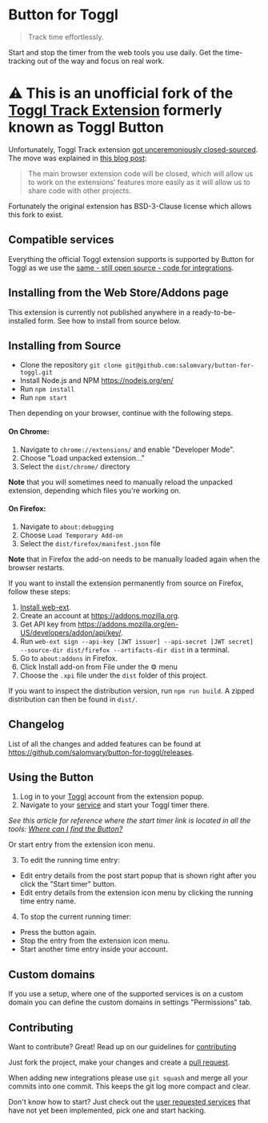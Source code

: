 # Button for Toggl

> Track time effortlessly.

Start and stop the timer from the web tools you use daily. Get the time-tracking
out of the way and focus on real work.

# ⚠️ This is an unofficial fork of the [Toggl Track Extension](https://github.com/toggl/track-extension) formerly known as Toggl Button

Unfortunately, Toggl Track extension [got unceremoniously closed-sourced](https://github.com/toggl/track-extension/commit/f78590c447f30eaa3685d582a2ac888302bd8f41). The move was explained in [this blog post](https://toggl.com/blog/purposeful-open-source):

>  The main browser extension code will be closed, which will allow us to work on the extensions’ features more easily as it will allow us to share code with other projects.

Fortunately the original extension has BSD-3-Clause license which allows this fork to exist.

## Compatible services

Everything the official Toggl extension supports is supported by Button for Toggl as we use
the [same - still open source - code for integrations](https://github.com/toggl/track-extension).

## Installing from the Web Store/Addons page

This extension is currently not published anywhere in a ready-to-be-installed form. See how to install from source below.

## Installing from Source

- Clone the repository `git clone git@github.com:salomvary/button-for-toggl.git`
- Install Node.js and NPM https://nodejs.org/en/
- Run `npm install`
- Run `npm start`

Then depending on your browser, continue with the following steps.

#### On Chrome:

1.  Navigate to `chrome://extensions/` and enable "Developer Mode".
2.  Choose "Load unpacked extension..."
3.  Select the `dist/chrome/` directory

**Note** that you will sometimes need to manually reload the unpacked extension, depending which files you're working on.

#### On Firefox:

1. Navigate to `about:debugging`
2. Choose `Load Temporary Add-on`
3. Select the `dist/firefox/manifest.json` file

**Note** that in Firefox the add-on needs to be manually loaded again when the browser restarts.

If you want to install the extension permanently from source on Firefox, follow these steps:

1. [Install web-ext](https://extensionworkshop.com/documentation/develop/getting-started-with-web-ext/).
2. Create an account at https://addons.mozilla.org.
3. Get API key from https://addons.mozilla.org/en-US/developers/addon/api/key/.
4. Run `web-ext sign --api-key [JWT issuer] --api-secret [JWT secret] --source-dir dist/firefox --artifacts-dir dist` in a terminal.
5. Go to `about:addons` in Firefox.
6. Click Install add-on from File under the ⚙ menu
7. Choose the `.xpi` file under the `dist` folder of this project.

If you want to inspect the distribution version, run `npm run build`. A zipped distribution can then be found in `dist/`.

## Changelog

List of all the changes and added features can be found at https://github.com/salomvary/button-for-toggl/releases.

## Using the Button

1. Log in to your [Toggl] account from the extension popup.
2. Navigate to your [service](#compatible-services) and start your Toggl timer there.

_See this article for reference where the start timer link is located in all the tools: [Where can I find the Button?]_

Or start entry from the extension icon menu.

3. To edit the running time entry:
  - Edit entry details from the post start popup that is shown right after you click the "Start timer" button.
  - Edit entry details from the extension icon menu by clicking the running time entry name.

4. To stop the current running timer:
  - Press the button again.
  - Stop the entry from the extension icon menu.
  - Start another time entry inside your account.

## Custom domains

If you use a setup, where one of the supported services is on a custom domain you can define the custom domains in settings "Permissions" tab.

## Contributing

Want to contribute? Great! Read up on our
guidelines for [contributing](.github/CONTRIBUTING.md)

Just fork the project, make your changes and create a [pull request].

When adding new integrations please use `git squash` and merge all your commits into one commit. This keeps the git log more compact and clear.

Don't know how to start? Just check out the [user requested services] that have not yet been implemented, pick one and start hacking.

[Pull Request]: https://github.com/salomvary/button-for-toggl/pulls
[Toggl]: https://www.toggl.com/
[Where can I find the button?]: https://github.com/salomvary/button-for-toggl/wiki/Where-can-I-find-the-Button%3F
[user requested services]: https://github.com/salomvary/button-for-toggl/wiki/User-requested-buttons
